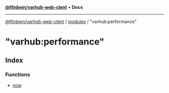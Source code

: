 [**@flinbein/varhub-web-clent**](../../../README.md) • **Docs**

***

[@flinbein/varhub-web-clent](../../../README.md) / [modules](../../README.md) / "varhub:performance"

# "varhub:performance"

## Index

### Functions

- [now](functions/now.md)

